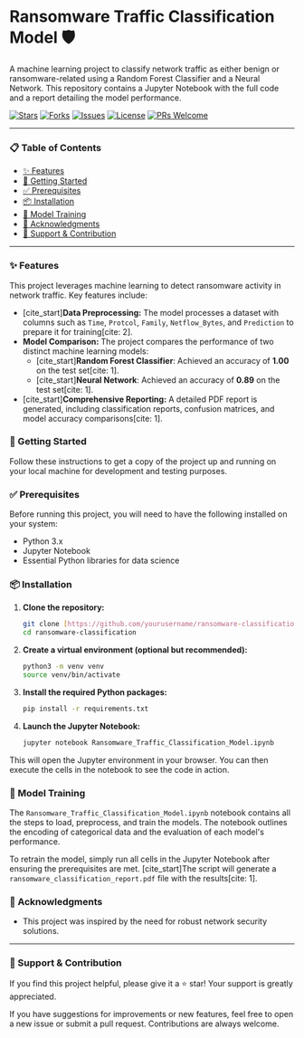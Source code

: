# Ransomware Traffic Classification Model 🛡️

A machine learning project to classify network traffic as either benign or ransomware-related using a Random Forest Classifier and a Neural Network. This repository contains a Jupyter Notebook with the full code and a report detailing the model performance.

[![Stars](https://img.shields.io/github/stars/yourusername/ransomware-classification?style=social)](https://github.com/yourusername/ransomware-classification)
[![Forks](https://img.shields.io/github/forks/yourusername/ransomware-classification?style=social)](https://github.com/yourusername/ransomware-classification)
[![Issues](https://img.shields.io/github/issues/yourusername/ransomware-classification?style=social)](https://github.com/yourusername/ransomware-classification/issues)
[![License](https://img.shields.io/github/license/yourusername/ransomware-classification)](https://github.com/yourusername/ransomware-classification/blob/main/LICENSE)
[![PRs Welcome](https://img.shields.io/badge/PRs-welcome-brightgreen)](https://github.com/yourusername/ransomware-classification/pulls)

---

### 📋 Table of Contents

- [✨ Features](#-features)
- [🚀 Getting Started](#-getting-started)
- [✅ Prerequisites](#-prerequisites)
- [📦 Installation](#-installation)
- [🤖 Model Training](#-model-training)
- [📝 Acknowledgments](#-acknowledgments)
- [🙏 Support & Contribution](#-support--contribution)

---

### ✨ Features

This project leverages machine learning to detect ransomware activity in network traffic. Key features include:
- [cite_start]**Data Preprocessing:** The model processes a dataset with columns such as `Time`, `Protcol`, `Family`, `Netflow_Bytes`, and `Prediction` to prepare it for training[cite: 2].
- **Model Comparison:** The project compares the performance of two distinct machine learning models:
    - [cite_start]**Random Forest Classifier**: Achieved an accuracy of **1.00** on the test set[cite: 1].
    - [cite_start]**Neural Network**: Achieved an accuracy of **0.89** on the test set[cite: 1].
- [cite_start]**Comprehensive Reporting:** A detailed PDF report is generated, including classification reports, confusion matrices, and model accuracy comparisons[cite: 1].

### 🚀 Getting Started

Follow these instructions to get a copy of the project up and running on your local machine for development and testing purposes.

### ✅ Prerequisites

Before running this project, you will need to have the following installed on your system:
- Python 3.x
- Jupyter Notebook
- Essential Python libraries for data science

### 📦 Installation

1.  **Clone the repository:**
    ```bash
    git clone [https://github.com/yourusername/ransomware-classification.git](https://github.com/yourusername/ransomware-classification.git)
    cd ransomware-classification
    ```

2.  **Create a virtual environment (optional but recommended):**
    ```bash
    python3 -m venv venv
    source venv/bin/activate
    ```

3.  **Install the required Python packages:**
    ```bash
    pip install -r requirements.txt
    ```

4.  **Launch the Jupyter Notebook:**
    ```bash
    jupyter notebook Ransomware_Traffic_Classification_Model.ipynb
    ```

This will open the Jupyter environment in your browser. You can then execute the cells in the notebook to see the code in action.

### 🤖 Model Training

The `Ransomware_Traffic_Classification_Model.ipynb` notebook contains all the steps to load, preprocess, and train the models. The notebook outlines the encoding of categorical data and the evaluation of each model's performance.

To retrain the model, simply run all cells in the Jupyter Notebook after ensuring the prerequisites are met. [cite_start]The script will generate a `ransomware_classification_report.pdf` file with the results[cite: 1].

### 📝 Acknowledgments

- This project was inspired by the need for robust network security solutions.

---

### 🙏 Support & Contribution

If you find this project helpful, please give it a ⭐ star! Your support is greatly appreciated.

If you have suggestions for improvements or new features, feel free to open a new issue or submit a pull request. Contributions are always welcome.
